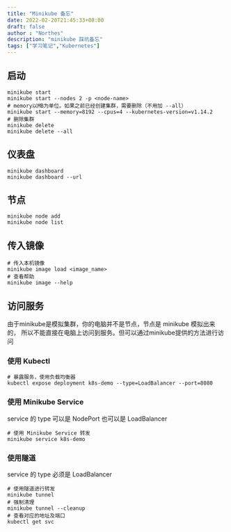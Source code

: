 ```yaml
---
title: "Minikube 备忘"
date: 2022-02-20T21:45:33+08:00
draft: false
author : "Northes"
description: "minikube 踩坑备忘"
tags: ["学习笔记","Kubernetes"]
---
```



## 启动
```shell
minikube start
minikube start --nodes 2 -p <node-name>
# memory以MB为单位。如果之前已经创建集群，需要删除（不用加 --all）
minikube start --memory=8192 --cpus=4 --kubernetes-version=v1.14.2
# 删除集群
minikube delete
minikube delete --all
```

## 仪表盘
```shell
minikube dashboard
minikube dashboard --url
```

## 节点
```shell
minikube node add
minikube node list
```

## 传入镜像
```shell
# 传入本机镜像
minikube image load <image_name>
# 查看帮助
minikube image --help
```

## 访问服务
由于minikube是模拟集群，你的电脑并不是节点，节点是 minikube 模拟出来的，
所以不能直接在电脑上访问到服务。但可以通过minikube提供的方法进行访问
### 使用 Kubectl
```shell
# 暴露服务，使用负载均衡器
kubectl expose deployment k8s-demo --type=LoadBalancer --port=8080
```
### 使用 Minikube Service
service 的 type 可以是 NodePort 也可以是 LoadBalancer
```shell
# 使用 Minikube Service 转发
minikube service k8s-demo
```
### 使用隧道
service 的 type 必须是 LoadBalancer
```shell
# 使用隧道进行转发
minikube tunnel
# 强制清理
minikube tunnel --cleanup
# 查看对应的地址及端口
kubectl get svc
```
